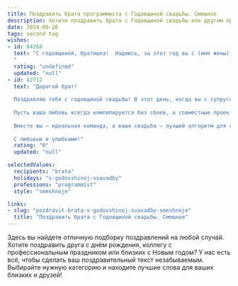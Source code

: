 ```yaml
---
title: Поздравить брата программиста с Годовщиной свадьбы. Смешное
description: Хотите поздравить брата с Годовщиной свадьбы или другим праздником? Наш ИИ создаст незабываемое поздравление, а вы обязательно выделитесь среди других.  
date: 2024-09-26
tags: second tag
wishes:
- id: 84268
  text: "С годовщиной, братишка!  Надеюсь, за этот год вы с (имя жены) не только создали семейный уют, но и написали совместный код, который работает без багов! Пусть ваша семейная система будет стабильной и масштабируемой, а любовь —  бесконечным циклом без возможности выхода!  🎉
  "
  rating: "undefined"
  updated: "null"
- id: 42712
  text: "Дорогой брат!
  
  Поздравляю тебя с годовщиной свадьбы! В этот день, когда вы с супругой отпразднуете свой \"релиз\", хочу пожелать вам, чтобы ваша жизнь была словно хорошо написанный код — без ошибок и с бесконечными обновлениями счастья!
  
  Пусть ваша любовь всегда компилируется без сбоев, а совместные проекты приносят только радость и веселые баги, которые легко исправляются смехом! Желаю, чтобы в вашем \"программном обеспечении\" всегда находился достаточный объем памяти для чувств и терпения для совместного отладки!
  
  Вместе вы — идеальная команда, а ваша свадьба — лучший алгоритм для счастья. Так что продолжайте развивать и улучшать свою любовь, и пусть каждый новый год будет еще более успешным, чем предыдущий!
  
  С любовью и улыбками!"
  rating: "0"
  updated: "null"

selectedValues:
  recipients: "brata"
  holidays: "s-godovshinoj-svavadby"
  professions: "programmist"
  style: "smeshnoje"

links:
- slug: "pozdravit-brata-s-godovshinoj-svavadby-smeshnoje"
  title: "Поздравить брата с Годовщиной свадьбы. Смешное"
---
```


Здесь вы найдете отличную подборку поздравлений на любой случай. 
Хотите поздравить друга с днём рождения, коллегу с профессиональным праздником или близких с Новым годом? У нас есть всё, чтобы сделать ваш поздравительный текст незабываемым. Выбирайте нужную категорию и находите лучшие слова для ваших близких и друзей!
